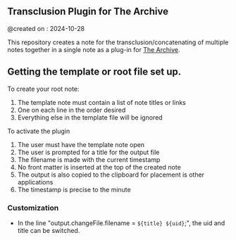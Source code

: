## Transclusion Plugin for The Archive
@created on     : 2024-10-28

This repository creates a note for the transclusion/concatenating of multiple notes together in a single note as a plug-in for [The Archive](https://zettelkasten.de/the-archive/). 

## Getting the template or root file set up.

To create your root note:

1. The template note must contain a list of note titles or links
2. One on each line in the order desired
3. Everything else in the template file will be ignored

To activate the plugin

1. The user must have the template note open
2. The user is prompted for a title for the output file
3. The filename is made with the current timestamp
4. No front matter is inserted at the top of the created note
5. The output is also copied to the clipboard for placement is other applications
6. The timestamp is precise to the minute

### Customization

- In the line "output.changeFile.filename = `${title} ${uid}`;", the uid and title can be switched.

